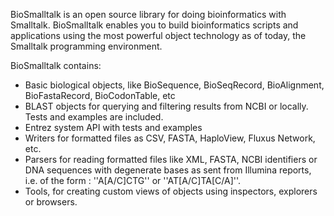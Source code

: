 BioSmalltalk is an open source library for doing bioinformatics with Smalltalk. BioSmalltalk enables you to build bioinformatics scripts and applications using the most powerful object technology as of today, the Smalltalk programming environment.


BioSmalltalk contains:
	
- Basic biological objects, like BioSequence, BioSeqRecord, BioAlignment, BioFastaRecord, BioCodonTable, etc
- BLAST objects for querying and filtering results from NCBI or locally. Tests and examples are included.
- Entrez system API with tests and examples
- Writers for formatted files as CSV, FASTA, HaploView, Fluxus Network, etc.
- Parsers for reading formatted files like XML, FASTA, NCBI identifiers or DNA sequences with degenerate bases as sent from Illumina reports, i.e. of the form : ''A[A/C]CTG'' or ''AT[A/C]TA[C/A]''.
- Tools, for creating custom views of objects using inspectors, explorers or browsers. 